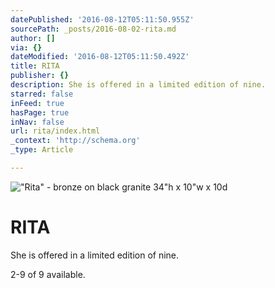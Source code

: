 ```yaml
---
datePublished: '2016-08-12T05:11:50.955Z'
sourcePath: _posts/2016-08-02-rita.md
author: []
via: {}
dateModified: '2016-08-12T05:11:50.492Z'
title: RITA
publisher: {}
description: She is offered in a limited edition of nine.
starred: false
inFeed: true
hasPage: true
inNav: false
url: rita/index.html
_context: 'http://schema.org'
_type: Article

---
```

!["Rita" - bronze on black granite                                                         34"h x 10"w x 10d](https://s3-us-west-2.amazonaws.com/the-grid-img/p/edb256dc83d3cf5fd3c62bd6eb867068e4d70515.jpg)

# **RITA**

She is offered in a limited edition of nine.

2-9 of 9 available.
